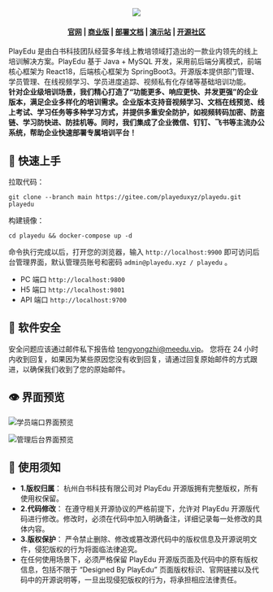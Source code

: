 <p align="center">
<img src="https://meedu.cloud.oss.meedu.vip/playedu/%E5%A4%B4%E5%9B%BE.jpg"/>
</p>

<h4 align="center">
  <a href="http://www.playeduos.com">官网</a> |
  <a href="https://www.playeduos.com/function.html">商业版</a> |
  <a href="https://faq.playeduos.com/">部署文档</a> |
  <a href="https://www.playeduos.com/demo.html">演示站</a> |
  <a href="https://faq.playeduos.com/qa">开源社区</a>
</h4>

PlayEdu 是由白书科技团队经营多年线上教培领域打造出的一款业内领先的线上培训解决方案。PlayEdu 基于 Java + MySQL 开发，采用前后端分离模式，前端核心框架为 React18，后端核心框架为 SpringBoot3。开源版本提供部门管理、学员管理、在线视频学习、学员进度追踪、视频私有化存储等基础培训功能。  
**针对企业级培训场景，我们精心打造了“功能更多、响应更快、并发更强”的企业版本，满足企业多样化的培训需求。企业版本支持音视频学习、文档在线预览、线上考试、学习任务等多种学习方式，并提供多重安全防护，如视频转码加密、防盗链、学习防快进、防挂机等。同时，我们集成了企业微信、钉钉、飞书等主流办公系统，帮助企业快速部署专属培训平台！**

## 🚀 快速上手

拉取代码：

```
git clone --branch main https://gitee.com/playeduxyz/playedu.git playedu
```

构建镜像：

```
cd playedu && docker-compose up -d
```

命令执行完成以后，打开您的浏览器，输入 `http://localhost:9900` 即可访问后台管理界面，默认管理员账号和密码 `admin@playedu.xyz / playedu` 。

- PC 端口 `http://localhost:9800`
- H5 端口 `http://localhost:9801`
- API 端口 `http://localhost:9700`

## 🔰️ 软件安全

安全问题应该通过邮件私下报告给 tengyongzhi@meedu.vip。 您将在 24 小时内收到回复，如果因为某些原因您没有收到回复，请通过回复原始邮件的方式跟进，以确保我们收到了您的原始邮件。

## 👁 界面预览

![学员端口界面预览](https://meedu.cloud.oss.meedu.vip/playedu/%E5%89%8D%E5%8F%B0%E9%A1%B5%E9%9D%A2.jpg)

![管理后台界面预览](https://meedu.cloud.oss.meedu.vip/playedu/%E5%90%8E%E5%8F%B0%E9%A1%B5%E9%9D%A2.jpg)

## 📃 使用须知

- **1.版权归属**： 杭州白书科技有限公司对 PlayEdu 开源版拥有完整版权，所有使用权保留。
- **2.代码修改**： 在遵守相关开源协议的严格前提下，允许对 PlayEdu 开源版代码进行修改。修改时，必须在代码中加入明确备注，详细记录每一处修改的具体内容。
- **3.版权保护**： 严令禁止删除、修改或篡改源代码中的版权信息及开源说明文件，侵犯版权的行为将面临法律追究。
- 在任何使用场景下，必须严格保留 PlayEdu 开源版页面及代码中的原有版权信息，包括不限于 “Designed By PlayEdu” 页面版权标识、官网链接以及代码中的开源说明等，一旦出现侵犯版权的行为，将承担相应法律责任。
